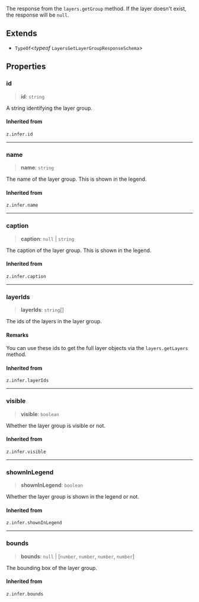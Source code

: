 The response from the `layers.getGroup` method. If the layer doesn't exist, the
response will be `null`.

## Extends

- `TypeOf`\<*typeof* `LayersGetLayerGroupResponseSchema`\>

## Properties

### id

> **id**: `string`

A string identifying the layer group.

#### Inherited from

`z.infer.id`

***

### name

> **name**: `string`

The name of the layer group. This is shown in the legend.

#### Inherited from

`z.infer.name`

***

### caption

> **caption**: `null` \| `string`

The caption of the layer group. This is shown in the legend.

#### Inherited from

`z.infer.caption`

***

### layerIds

> **layerIds**: `string`[]

The ids of the layers in the layer group.

#### Remarks

You can use these ids to get the full layer objects via the `layers.getLayers` method.

#### Inherited from

`z.infer.layerIds`

***

### visible

> **visible**: `boolean`

Whether the layer group is visible or not.

#### Inherited from

`z.infer.visible`

***

### shownInLegend

> **shownInLegend**: `boolean`

Whether the layer group is shown in the legend or not.

#### Inherited from

`z.infer.shownInLegend`

***

### bounds

> **bounds**: `null` \| [`number`, `number`, `number`, `number`]

The bounding box of the layer group.

#### Inherited from

`z.infer.bounds`
